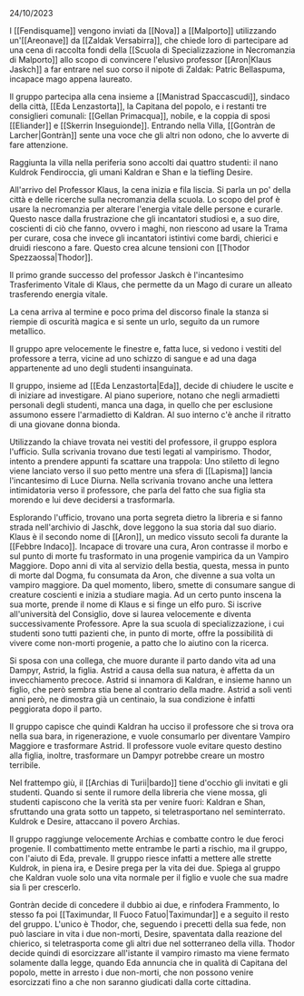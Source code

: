 24/10/2023

I [[Fendisquame]] vengono inviati da [[Nova]] a [[Malporto]] utilizzando un'[[Areonave]] da [[Zaldak Versabirra]], che chiede loro di partecipare ad una cena di raccolta fondi della [[Scuola di Specializzazione in Necromanzia di Malporto]] allo scopo di convincere l'elusivo professor [[Aron|Klaus Jaskch]] a far entrare nel suo corso il nipote di Zaldak: Patric Bellaspuma, incapace mago appena laureato. 

Il gruppo partecipa alla cena insieme a [[Manistrad Spaccascudi]], sindaco della città, [[Eda Lenzastorta]], la Capitana del popolo, e i restanti tre consiglieri comunali: [[Gellan Primacqua]], nobile, e la coppia di sposi [[Eliander]] e [[Skerrin Inseguionde]]. Entrando nella Villa, [[Gontràn de Larcher|Gontràn]] sente una voce che gli altri non odono, che lo avverte di fare attenzione. 

Raggiunta la villa nella periferia sono accolti dai quattro studenti: il nano Kuldrok Fendiroccia, gli umani Kaldran e Shan e la tiefling Desire. 

All'arrivo del Professor Klaus, la cena inizia e fila liscia. Si parla un po' della città e delle ricerche sulla necromanzia della scuola. Lo scopo del prof è usare la necromanzia per alterare l'energia vitale delle persone e curarle. Questo nasce dalla frustrazione che gli incantatori studiosi e, a suo dire, coscienti di ciò che fanno, ovvero i maghi, non riescono ad usare la Trama per curare, cosa che invece gli incantatori istintivi come bardi, chierici e druidi riescono a fare. 
Questo crea alcune tensioni con [[Thodor Spezzaossa|Thodor]]. 

Il primo grande successo del professor Jaskch è l'incantesimo Trasferimento Vitale di Klaus, che permette da un Mago di curare un alleato trasferendo energia vitale. 

La cena arriva al termine e poco prima del discorso finale la stanza si riempie di oscurità magica e si sente un urlo, seguito da un rumore metallico.

Il gruppo apre velocemente le finestre e, fatta luce, si vedono i vestiti del professore a terra, vicine ad uno schizzo di sangue e ad una daga appartenente ad uno degli studenti insanguinata.

Il gruppo, insieme ad [[Eda Lenzastorta|Eda]], decide di chiudere le uscite e di iniziare ad investigare. Al piano superiore, notano che negli armadietti personali degli studenti, manca una daga, in quello che per esclusione assumono essere l'armadietto di Kaldran. Al suo interno c'è anche il ritratto di una giovane donna bionda.

Utilizzando la chiave trovata nei vestiti del professore, il gruppo esplora l'ufficio. Sulla scrivania trovano due testi legati al vampirismo. Thodor, intento a prendere appunti fa scattare una trappola: Uno stiletto di legno viene lanciato verso il suo petto mentre una sfera di [[Lapisma]] lancia l'incantesimo di Luce Diurna. 
Nella scrivania trovano anche una lettera intimidatoria verso il professore, che parla del fatto che sua figlia sta morendo e lui deve decidersi a trasformarla. 

Esplorando l'ufficio, trovano una porta segreta dietro la libreria e si fanno strada nell'archivio di Jaschk, dove leggono la sua storia dal suo diario. Klaus è il secondo nome di [[Aron]], un medico vissuto secoli fa durante la [[Febbre Indaco]]. Incapace di trovare una cura, Aron contrasse il morbo e sul punto di morte fu trasformato in una progenie vampirica da un Vampiro Maggiore. Dopo anni di vita al servizio della bestia, questa, messa in punto di morte dal Dogma, fu consumata da Aron, che divenne a sua volta un vampiro maggiore. Da quel momento, libero, smette di consumare sangue di creature coscienti e inizia a studiare magia. Ad un certo punto inscena la sua morte, prende il nome di Klaus e si finge un elfo puro. Si iscrive all'università del Consiglio, dove si laurea velocemente e diventa successivamente Professore. 
Apre la sua scuola di specializzazione, i cui studenti sono tutti pazienti che, in punto di morte, offre la possibilità di vivere come non-morti progenie, a patto che lo aiutino con la ricerca.

Si sposa con una collega, che muore durante il parto dando vita ad una Dampyr, Astrid, la figlia.
Astrid a causa della sua natura, è affetta da un invecchiamento precoce. Astrid si innamora di Kaldran, e insieme hanno un figlio, che però sembra stia bene al contrario della madre.
Astrid a soli venti anni però, ne dimostra già un centinaio, la sua condizione è infatti peggiorata dopo il parto.

Il gruppo capisce che quindi Kaldran ha ucciso il professore che si trova ora nella sua bara, in rigenerazione, e vuole consumarlo per diventare Vampiro Maggiore e trasformare Astrid.
Il professore vuole evitare questo destino alla figlia, inoltre, trasformare un Dampyr potrebbe creare un mostro terribile.

Nel frattempo giù, il [[Archias di Turii|bardo]] tiene d'occhio gli invitati e gli studenti. Quando si sente il rumore della libreria che viene mossa, gli studenti capiscono che la verità sta per venire fuori: Kaldran e Shan, sfruttando una grata sotto un tappeto, si teletrasportano nel seminterrato. Kuldrok e Desire, attaccano il povero Archias. 

Il gruppo raggiunge velocemente Archias e combatte contro le due feroci progenie. Il combattimento mette entrambe le parti a rischio, ma il gruppo, con l'aiuto di Eda, prevale. Il gruppo riesce infatti a mettere alle strette Kuldrok, in piena ira, e Desire prega per la vita dei due. Spiega al gruppo che Kaldran vuole solo una vita normale per il figlio e vuole che sua madre sia lì per crescerlo. 

Gontràn decide di concedere il dubbio ai due, e rinfodera Frammento, lo stesso fa poi [[Taximundar, Il Fuoco Fatuo|Taximundar]] e a seguito il resto del gruppo. L'unico è Thodor, che, seguendo i precetti della sua fede, non può lasciare in vita i due non-morti, Desire, spaventata dalla reazione del chierico, si teletrasporta come gli altri due nel sotterraneo della villa. Thodor decide quindi di esorcizzare all'istante il vampiro rimasto ma viene fermato solamente dalla legge, quando Eda annuncia che in qualità di Capitana del popolo, mette in arresto i due non-morti, che non possono venire esorcizzati fino a che non saranno giudicati dalla corte cittadina.